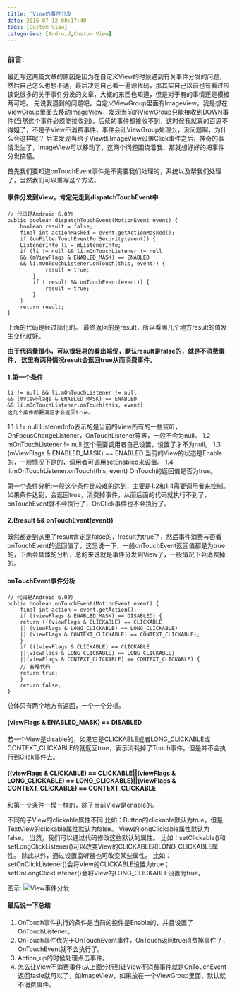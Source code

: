 ```yaml
---
title: 'View的事件分发'
date: 2016-07-12 00:17:40
tags: [Custom View]
categories: [Android,Custom View]
---
```

### 前言:
最近写这两篇文章的原因是因为在自定义View的时候遇到有关事件分发的问题，然后自己怎么也想不通，最后决定自己看一遍源代码，那其实自己以前也有看过应该说很多的关于事件分发的文章，大概的东西也知道，但是对于有的事情还是模棱两可吧。
先说我遇到的问题吧，自定义ViewGroup里面有ImageView，我是想在ViewGroup里面去移动ImageView，发现当前的ViewGroup只能接收到DOWN事件(当然这个事件必须能接收到)，后续的事件都接收不到，这时候我就真的百思不得姐了，不是子View不消费事件，事件会让ViewGroup处理么，没问题啊，为什么会这样呢？
后来发现当给子View即ImageView设置Click事件之后，神奇的事情发生了，ImageView可以移动了，这两个问题围绕着我，那就想好好的把事件分发搞懂。

首先我们要知道onTouchEvent事件是不需要我们处理的，系统以及帮我们处理了，当然我们可以重写这个方法。
#### 事件分发到View，肯定先走到dispatchTouchEvent中
```
// 代码是Android 6.0的
public boolean dispatchTouchEvent(MotionEvent event) {
    boolean result = false;
    final int actionMasked = event.getActionMasked();
    if (onFilterTouchEventForSecurity(event)) {
    ListenerInfo li = mListenerInfo;
    if (li != null && li.mOnTouchListener != null
    && (mViewFlags & ENABLED_MASK) == ENABLED
    && li.mOnTouchListener.onTouch(this, event)) {
            result = true;
        }
        if (!result && onTouchEvent(event)) {
            result = true;
        }
    }
    return result;
}
```
上面的代码是经过简化的。
最终返回的是result，所以看哪几个地方result的值发生变化就好。

<!-- more -->

**由于代码量很小，可以很轻易的看出端倪，默认result是false的，就是不消费事件，
这里有两种情况result会返回true从而消费事件。**

#### 1.第一个条件
    li != null && li.mOnTouchListener != null
    && (mViewFlags & ENABLED_MASK) == ENABLED
    && li.mOnTouchListener.onTouch(this, event)
    这几个条件都要满足才会返回true。

1.1 li != null
ListenerInfo表示的是当前的View所有的一些监听，OnFocusChangeListener，OnTouchListener等等，一般不会为null。
1.2 mOnTouchListener != null
这个需要调用者自己设置，设置了才不为null。
1.3 (mViewFlags & ENABLED_MASK) == ENABLED
当前的View的状态是Enable的，一般情况下是的，调用者可调用setEnabled来设置。
1.4 li.mOnTouchListener.onTouch(this, event)
OnTouch的返回值是否为true。

第一个条件分析:一般这个条件比较难的达到，主要是1.2和1.4需要调用者来控制。
如果条件达到，会返回true，消费掉事件，从而后面的代码就执行不到了，onTouchEvent就不会执行了，OnClick事件也不会执行了。

#### 2.(!result && onTouchEvent(event))
既然都走到这里了result肯定是false的，!result为true了，然后事件消费与否看onTouchEvent的返回值了，这里说一下，一般onTouchEvent返回值都是为true的，下面会具体的分析，总的来说就是事件分发到View了，一般情况下会消费掉的。


#### onTouchEvent事件分析
```
// 代码是Android 6.0的
public boolean onTouchEvent(MotionEvent event) {
    final int action = event.getAction();
    if ((viewFlags & ENABLED_MASK) == DISABLED) {
    return (((viewFlags & CLICKABLE) == CLICKABLE
    || (viewFlags & LONG_CLICKABLE) == LONG_CLICKABLE)
    || (viewFlags & CONTEXT_CLICKABLE) == CONTEXT_CLICKABLE);
    }
    if (((viewFlags & CLICKABLE) == CLICKABLE
    ||(viewFlags & LONG_CLICKABLE) == LONG_CLICKABLE)
    ||(viewFlags & CONTEXT_CLICKABLE) == CONTEXT_CLICKABLE) {
    // 省略代码
    return true;
    }
    return false;
}
```
总体只有两个地方有返回，一个一个分析。
#### (viewFlags & ENABLED_MASK) == DISABLED
若一个View是disable的，如果它是CLICKABLE或者LONG_CLICKABLE或CONTEXT_CLICKABLE的就返回true，表示消耗掉了Touch事件。但是并不会执行到Click事件去。

#### ((viewFlags & CLICKABLE) == CLICKABLE||(viewFlags & LONG_CLICKABLE) == LONG_CLICKABLE)||(viewFlags & CONTEXT_CLICKABLE) == CONTEXT_CLICKABLE
和第一个条件一模一样的，除了当前View是enable的。

不同的子View的clickable属性不同
比如：Button的clickable默认为true，但是TextView的clickable属性默认为false。
View的longClickable属性默认为false。
当然，我们可以通过代码修改这些默认的属性。
比如：setClickable()和setLongClickListener()可以改变View的CLICKABLE和LONG_CLICKABLE属性。
除此以外，通过设置监听器也可改变某些属性。
比如：setOnClickListener()会将View的CLICKABLE设置为true；setOnLongClickListener()会将View的LONG_CLICKABLE设置为true。

图示:
![View事件分发](http://dd089a5b.wiz03.com/share/resources/589eca25-b8c6-4afd-86ac-9a3e418a0bed/index_files/83623145.png)

#### 最后说一下总结
1. OnTouch事件执行的条件是当前的控件是Enable的，并且设置了OnTouchListener。
2. OnTouch事件优先于OnTouchEvent事件，OnTouch返回true消费掉事件了，OnTouchEvent就不会执行了。
3. Action_up的时候处理点击事件。
4. 怎么让View不消费事件:从上面分析到让View不消费事件就是OnTouchEvent返回fasle就可以了，如ImageView，如果放在一个ViewGroup里面，默认就不消费事件。